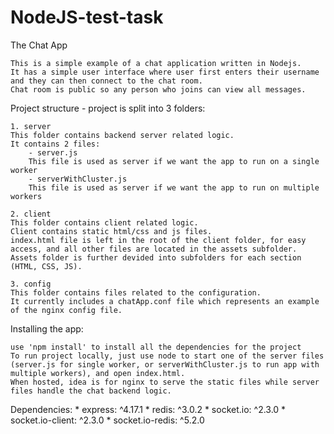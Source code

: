 # NodeJS-test-task

The Chat App

    This is a simple example of a chat application written in Nodejs. 
    It has a simple user interface where user first enters their username and they can then connect to the chat room. 
    Chat room is public so any person who joins can view all messages. 

Project structure
    - project is split into 3 folders:

    1. server
    This folder contains backend server related logic. 
    It contains 2 files: 
        - server.js 
        This file is used as server if we want the app to run on a single worker
        - serverWithCluster.js
        This file is used as server if we want the app to run on multiple workers 

    2. client
    This folder contains client related logic.
    Client contains static html/css and js files. 
    index.html file is left in the root of the client folder, for easy access, and all other files are located in the assets subfolder.
    Assets folder is further devided into subfolders for each section (HTML, CSS, JS). 

    3. config
    This folder contains files related to the configuration.
    It currently includes a chatApp.conf file which represents an example of the nginx config file.


Installing the app:

    use 'npm install' to install all the dependencies for the project
    To run project locally, just use node to start one of the server files (server.js for single worker, or serverWithCluster.js to run app with multiple workers), and open index.html.
    When hosted, idea is for nginx to serve the static files while server files handle the chat backend logic. 


Dependencies: 
    * express: ^4.17.1
    * redis: ^3.0.2
    * socket.io: ^2.3.0
    * socket.io-client: ^2.3.0
    * socket.io-redis: ^5.2.0

